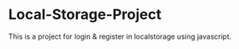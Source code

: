 # Local-Storage-Project
This is a project for login &amp; register  in localstorage using javascript.
